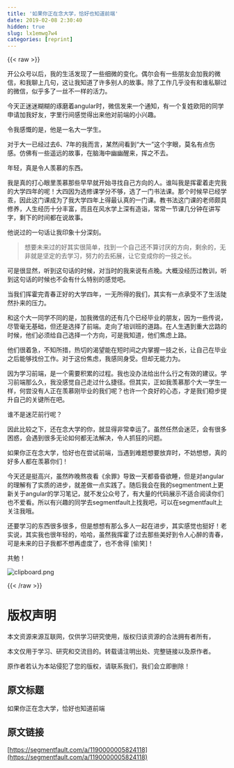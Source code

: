```yaml
---
title: '如果你正在念大学，恰好也知道前端' 
date: 2019-02-08 2:30:40
hidden: true
slug: lx1emwg7w4
categories: [reprint]
---
```


{{< raw >}}

                    
<p>开公众号以后，我的生活发现了一些细微的变化。偶尔会有一些朋友会加我的微信，和我聊上几句，这让我知道了许多别人的故事。除了工作几乎没有和谁私聊过的微信，似乎多了一丝不一样的活力。</p>
<p>今天正迷迷糊糊的琢磨着angular时，微信发来一个通知，有一个复姓欧阳的同学申请加我好友，字里行间感觉得出来他对前端的小兴趣。</p>
<p>令我感慨的是，他是一名大一学生。</p>
<p>对于大一已经过去6、7年的我而言，某然间看到“大一”这个字眼，莫名有点伤感。仿佛有一些遥远的故事，在脑海中幽幽醒来，挥之不去。</p>
<p>年轻，真是令人羡慕的东西。</p>
<p>我是真的打心眼里羡慕那些早早就开始寻找自己方向的人。谁叫我是挥霍着走完我的大学四年的呢！大四因为选修课学分不够，选了一门书法课。那个时候早已经学乖，因此这门课成为了我大学四年上得最认真的一门课。教书法这门课的老师颇具修养，人生经历十分丰富，而且在风水学上深有造诣，常常一节课几分钟在讲写字，剩下的时间都在说故事。</p>
<p>他说过的一句话让我印象十分深刻。</p>
<blockquote><p>想要未来过的好其实很简单，找到一个自己还不算讨厌的方向，剩余的，无非就是坚定的去学习，努力的去拓展，让它变成你的一技之长。</p></blockquote>
<p>可是很显然，听到这句话的时候，对当时的我来说有点晚。大概没经历过教训，听到这句话的时候也不会有什么特别的感觉吧。</p>
<p>当我们挥霍完青春正好的大学四年，一无所得的我们，其实有一点承受不了生活陡然扑来的压力。</p>
<p>和这个大一同学不同的是，加我微信的还有几个已经毕业的朋友，因为一些传说，尽管毫无基础，但还是选择了前端。走向了培训班的道路。在人生遇到重大岔路的时候，他们必须给自己选择一个方向，可是我知道，他们焦虑上路。</p>
<p>他们很着急，不知所措，热切的渴望能在短时间之内掌握一技之长，让自己在毕业之后能够找份工作。对于这份焦虑，我感同身受。但却无能力为。</p>
<p>因为学习前端，是一个需要积累的过程。我也没办法给出什么行之有效的建议。学习前端那么久，我没感觉自己走过什么捷径。但其实，正如我羡慕那个大一学生一样，何尝没有人正在羡慕刚毕业的我们呢？也许一个良好的心态，才是我们稳步提升自己的关键所在吧。</p>
<p>谁不是迷茫前行呢？</p>
<p>因此比较之下，还在念大学的你，就显得非常幸运了。虽然任然会迷茫，会有很多困惑，会遇到很多无论如何都无法解决，令人抓狂的问题。</p>
<p>如果你正在念大学，恰好也在尝试前端，当遇到难题想要放弃时，不妨想想，真的好多人都在羡慕你们！</p>
<p>今天还是挺高兴，虽然昨晚熬夜看《余罪》导致一天都昏昏欲睡，但是对angular的理解有了实质的进步，就差做一点实践了。随后我会在我的segmentment上更新关于angular的学习笔记，就不发公众号了，有大量的代码展示不适合阅读你们也不爱看。所以有兴趣的同学去segmentfault上找我吧，可以在segmentfault上关注我哦。</p>
<p>还要学习的东西很多很多，但是想想有那么多人一起在进步，其实感觉也挺好！老实说，其实我也很年轻的，哈哈，虽然我挥霍了过去那些美好到令人心醉的青春，可是未来的日子我都不想再虚度了，也不舍得 [偷笑]！</p>
<p>共勉！</p>
<p><span class="img-wrap"><img data-src="/img/bV0emY?w=800&amp;h=300" src="https://static.alili.tech/img/bV0emY?w=800&amp;h=300" alt="clipboard.png" title="clipboard.png" style="cursor: pointer; display: inline;"></span></p>

                
{{< /raw >}}

# 版权声明
本文资源来源互联网，仅供学习研究使用，版权归该资源的合法拥有者所有，

本文仅用于学习、研究和交流目的。转载请注明出处、完整链接以及原作者。

原作者若认为本站侵犯了您的版权，请联系我们，我们会立即删除！

## 原文标题
如果你正在念大学，恰好也知道前端

## 原文链接
[https://segmentfault.com/a/1190000005824118](https://segmentfault.com/a/1190000005824118)

